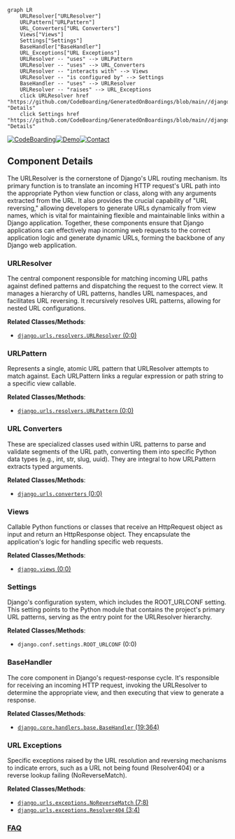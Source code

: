 ```mermaid
graph LR
    URLResolver["URLResolver"]
    URLPattern["URLPattern"]
    URL_Converters["URL Converters"]
    Views["Views"]
    Settings["Settings"]
    BaseHandler["BaseHandler"]
    URL_Exceptions["URL Exceptions"]
    URLResolver -- "uses" --> URLPattern
    URLResolver -- "uses" --> URL_Converters
    URLResolver -- "interacts with" --> Views
    URLResolver -- "is configured by" --> Settings
    BaseHandler -- "uses" --> URLResolver
    URLResolver -- "raises" --> URL_Exceptions
    click URLResolver href "https://github.com/CodeBoarding/GeneratedOnBoardings/blob/main//django/URLResolver.md" "Details"
    click Settings href "https://github.com/CodeBoarding/GeneratedOnBoardings/blob/main//django/Settings.md" "Details"
```
[![CodeBoarding](https://img.shields.io/badge/Generated%20by-CodeBoarding-9cf?style=flat-square)](https://github.com/CodeBoarding/GeneratedOnBoardings)[![Demo](https://img.shields.io/badge/Try%20our-Demo-blue?style=flat-square)](https://www.codeboarding.org/demo)[![Contact](https://img.shields.io/badge/Contact%20us%20-%20contact@codeboarding.org-lightgrey?style=flat-square)](mailto:contact@codeboarding.org)

## Component Details

The URLResolver is the cornerstone of Django's URL routing mechanism. Its primary function is to translate an incoming HTTP request's URL path into the appropriate Python view function or class, along with any arguments extracted from the URL. It also provides the crucial capability of "URL reversing," allowing developers to generate URLs dynamically from view names, which is vital for maintaining flexible and maintainable links within a Django application. Together, these components ensure that Django applications can effectively map incoming web requests to the correct application logic and generate dynamic URLs, forming the backbone of any Django web application.

### URLResolver
The central component responsible for matching incoming URL paths against defined patterns and dispatching the request to the correct view. It manages a hierarchy of URL patterns, handles URL namespaces, and facilitates URL reversing. It recursively resolves URL patterns, allowing for nested URL configurations.


**Related Classes/Methods**:

- <a href="https://github.com/django/django/blob/master/django/urls/resolvers.py#L0-L0" target="_blank" rel="noopener noreferrer">`django.urls.resolvers.URLResolver` (0:0)</a>


### URLPattern
Represents a single, atomic URL pattern that URLResolver attempts to match against. Each URLPattern links a regular expression or path string to a specific view callable.


**Related Classes/Methods**:

- <a href="https://github.com/django/django/blob/master/django/urls/resolvers.py#L0-L0" target="_blank" rel="noopener noreferrer">`django.urls.resolvers.URLPattern` (0:0)</a>


### URL Converters
These are specialized classes used within URL patterns to parse and validate segments of the URL path, converting them into specific Python data types (e.g., int, str, slug, uuid). They are integral to how URLPattern extracts typed arguments.


**Related Classes/Methods**:

- <a href="https://github.com/django/django/blob/master/django/urls/converters.py#L0-L0" target="_blank" rel="noopener noreferrer">`django.urls.converters` (0:0)</a>


### Views
Callable Python functions or classes that receive an HttpRequest object as input and return an HttpResponse object. They encapsulate the application's logic for handling specific web requests.


**Related Classes/Methods**:

- <a href="https://github.com/django/django/blob/master/django/template/backends/django.py#L0-L0" target="_blank" rel="noopener noreferrer">`django.views` (0:0)</a>


### Settings
Django's configuration system, which includes the ROOT_URLCONF setting. This setting points to the Python module that contains the project's primary URL patterns, serving as the entry point for the URLResolver hierarchy.


**Related Classes/Methods**:

- `django.conf.settings.ROOT_URLCONF` (0:0)


### BaseHandler
The core component in Django's request-response cycle. It's responsible for receiving an incoming HTTP request, invoking the URLResolver to determine the appropriate view, and then executing that view to generate a response.


**Related Classes/Methods**:

- <a href="https://github.com/django/django/blob/master/django/core/handlers/base.py#L19-L364" target="_blank" rel="noopener noreferrer">`django.core.handlers.base.BaseHandler` (19:364)</a>


### URL Exceptions
Specific exceptions raised by the URL resolution and reversing mechanisms to indicate errors, such as a URL not being found (Resolver404) or a reverse lookup failing (NoReverseMatch).


**Related Classes/Methods**:

- <a href="https://github.com/django/django/blob/master/django/urls/exceptions.py#L7-L8" target="_blank" rel="noopener noreferrer">`django.urls.exceptions.NoReverseMatch` (7:8)</a>
- <a href="https://github.com/django/django/blob/master/django/urls/exceptions.py#L3-L4" target="_blank" rel="noopener noreferrer">`django.urls.exceptions.Resolver404` (3:4)</a>




### [FAQ](https://github.com/CodeBoarding/GeneratedOnBoardings/tree/main?tab=readme-ov-file#faq)